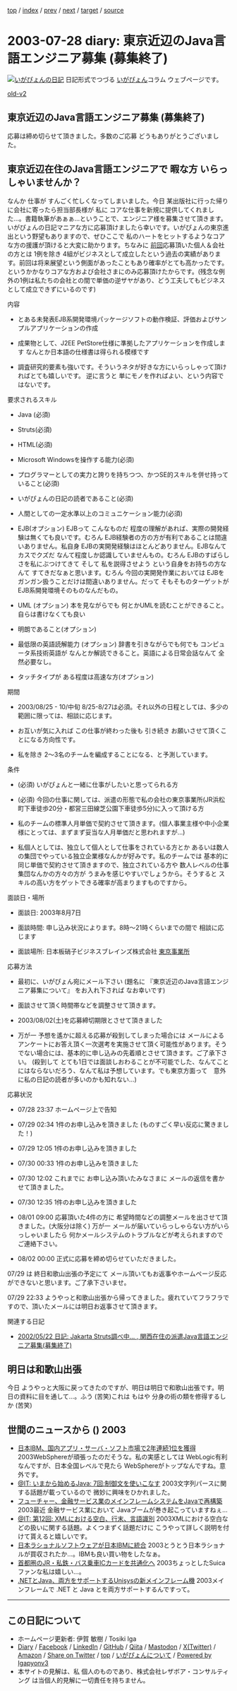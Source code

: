 [top](../index.html) 
 / [index](index.html) 
 / [prev](ig030723.html) 
 / [next](ig030729.html) 
 / [target](https://www.igapyon.jp/igapyon/diary/2003/ig030728.html) 
 / [source](https://github.com/igapyon/diary/blob/master/2003/ig030728.src.md) 

2003-07-28 diary: 東京近辺のJava言語エンジニア募集 (募集終了)
=====================================================================================================
[![いがぴょんの日記](https://www.igapyon.jp/igapyon/diary/images/iga202308_64.jpg "いがぴょん")](https://www.igapyon.jp/igapyon/diary/memo/memoigapyon.html) 日記形式でつづる [いがぴょん](https://www.igapyon.jp/igapyon/diary/memo/memoigapyon.html)コラム ウェブページです。

[old-v2](ig030728-orig.html)

## 東京近辺のJava言語エンジニア募集 (募集終了)

応募は締め切らせて頂きました。多数のご応募 どうもありがとうございました。


## 東京近辺在住のJava言語エンジニアで 暇な方 いらっしゃいませんか？

なんか 仕事が すんごく忙しくなってしまいました。今日 某出版社に行った帰りに会社に寄ったら担当部長様が 私に コアな仕事を新規に提供してくれました…。書籍執筆があぁぁ…ということで、エンジニア様を募集させて頂きます。いがぴょんの日記マニアな方に応募頂けましたら幸いです。いがぴょんの東京進出という野望もありますので、ぜひここで 私のハートをヒットするようなコアな方の援護が頂けると大変に助かります。ちなみに [前回](../2002/ig020522.html)応募頂いた個人＆会社の方とは 1例を除き 4組がビジネスとして成立したという過去の実績があります。前回は将来展望という側面があったこともあり確率がとても高かったです。というかかなりコアな方および会社さまにのみ応募頂けたからです。(残念な例外の1例は私たちの会社との間で単価の逆ザヤがあり、どう工夫してもビジネスとして成立できずにいるのです)

内容

* とある未発表EJB系開発環境パッケージソフトの動作検証、評価およびサンプルアプリケーションの作成
  
* 成果物として、J2EE PetStore仕様に準拠したアプリケーションを作成します
  なんとか日本語の仕様書は得られる模様です
  
* 調査研究的要素も強いです。そういうネタが好きな方にいらっしゃって頂ければとても嬉しいです。
  逆に言うと 単にモノを作ればよい、という内容ではないです。

要求されるスキル

* Java (必須)
  
* Struts(必須)
  
* HTML(必須)
  
* Microsoft Windowsを操作する能力(必須)
  
* プログラマーとしての実力と誇りを持ちつつ、かつSE的スキルを併せ持っていること(必須)
  
* いがぴょんの日記の読者であること(必須)
  
* 人間としての一定水準以上のコミュニケーション能力(必須)
  
* EJB(オプション)
  EJBって こんなものだ 程度の理解があれば、実際の開発経験は無くても良いです。むろん EJB経験者の方の方が有利であることは間違いありません。私自身 EJBの実開発経験はほとんどありません。EJBなんて カスでクズだ なんて程度しか認識していませんもの。むろん EJBのすばらしさを私にぶつけてきて そして 私を説得させよう という自身をお持ちの方なんて すてきだなぁと思います。むろん 今回の実開発作業においては EJBをガンガン扱うことだけは間違いありません。だって そもそものターゲットがEJB系開発環境そのものなんだもの。
  
* UML (オプション)
  本を見ながらでも 何とかUMLを読むことができること。自らは書けなくても良い
  
* 明朗であること(オプション)
  
* 最低限の英語読解能力 (オプション)
  辞書を引きながらでも何でも コンピュータ系技術英語が なんとか解読できること。英語による日常会話なんて
  全然必要なし。
  
* タッチタイプが ある程度は高速な方(オプション)

期間

* 2003/08/25 - 10/中旬
  8/25-8/27は必須。それ以外の日程としては、多少の範囲に限っては、相談に応じます。
  
* お互いが気に入れば この仕事が終わった後も 引き続き お願いさせて頂くことになる方向性です。
  
* 私を除き 2～3名のチームを編成することになる、と予測しています。

条件

* (必須) いがぴょんと一緒に仕事がしたいと思ってられる方
  
* (必須) 今回の仕事に関しては、派遣の形態で私の会社の東京事業所(JR浜松町下車徒歩20分・都営三田線芝公園下車徒歩5分)に入って頂ける方
  
* 私のチームの標準人月単価で契約させて頂きます。(個人事業主様や中小企業様にとっては、まずまず妥当な人月単価だと思われますが…)
  
* 私個人としては、独立して個人として仕事をされている方とか あるいは数人の集団でやっている独立企業様なんかが好みです。私のチームでは
  基本的に同じ単価で契約させて頂きますので、独立されている方や 数人レベルの仕事集団なんかの方々の方が
  うまみを感じやすいでしょうから。そうすると スキルの高い方をゲットできる確率が高まりますものですから。

面談日・場所

* 面談日: 2003年8月7日
  
* 面談時間: 申し込み状況によります。8時～21時くらいまでの間で 相談に応じます
  
* 面談場所: 日本板硝子ビジネスブレインズ株式会社 [東京事業所](http://www.nsg.co.jp/nbb/map.html)

応募方法

* 最初に、いがぴょん宛にメール下さい (題名に 『東京近辺のJava言語エンジニア募集について』
  をお入れ下されば なお幸いです)
  
* 面談させて頂く時間帯などを調整させて頂きます。
  
* 2003/08/02(土)を応募締切期限とさせて頂きました
  
* 万が一 予想を遙かに超える応募が殺到してしまった場合には メールによるアンケートにお答え頂く一次選考を実施させて頂く可能性があります。そうでない場合には、基本的に申し込みの先着順とさせて頂きます。ご了承下さい。
  (殺到して とても1日では面談しおわることが不可能でした、なんてことにはならないだろう、なんて私は予想しています。でも東京方面って　意外に私の日記の読者が多いのかも知れない…)

応募状況

* 07/28 23:37 ホームページ上で告知
  
* 07/29 02:34 1件のお申し込みを頂きました (ものすごく早い反応に驚きました！)
  
* 07/29 12:05 1件のお申し込みを頂きました
  
* 07/30 00:33 1件のお申し込みを頂きました
  
* 07/30 12:02 これまでに お申し込み頂いたみなさまに メールの返信を書かせて頂きました。
  
* 07/30 12:35 1件のお申し込みを頂きました
  
* 08/01 09:00 応募頂いた4件の方に 希望時間などの調整メールを出させて頂きました。(大阪分は除く)
  万が一 メールが届いていらっしゃらない方がいらっしゃいましたら 何かメールシステムのトラブルなどが考えられますので
  ご連絡下さい。
  
* 08/02 00:00 正式に応募を締め切らせていただきました。

07/29 は 終日和歌山出張の予定にて メール頂いてもお返事やホームページ反応ができないと思います。ご了承下さいませ。

07/29 22:33 ようやっと和歌山出張から帰ってきました。疲れていてフラフラですので、頂いたメールには明日お返事させて頂きます。

関連する日記

* [2002/05/22 日記: Jakarta Struts調べ中… , 関西在住の派遣Java言語エンジニア募集(募集終了)](../2002/ig020522.html)

## 明日は和歌山出張

今日 ようやっと大阪に戻ってきたのですが、明日は明日で和歌山出張です。明日の資料に目を通して…。ふう
(苦笑)これは もはや 分身の術の類を修得するしか (苦笑)

## 世間のニュースから () 2003

* [日本IBM、国内アプリ・サーバ・ソフト市場で2年連続1位を獲得](http://japan.cnet.com/news/ent/story/0,2000047623,20060081,00.htm)  2003WebSphereが頑張ったのだそうな。私の実感としては WebLogic有利なんですが、日本全国レベルで見たら WebSphereがトップなんですね。意外です。
* [@IT: いまから始めるJava: 7回:制御文を使いこなす](http://www.atmarkit.co.jp/fjava/rensai2/javaent07/javaent07.html)  2003文字列パースに関する話題が載っているので 微妙に興味をひかれました。
* [フューチャー、金融サービス業のメインフレームシステムをJavaで再構築](http://japan.cnet.com/news/ent/story/0,2000047623,20060100,00.htm)  2003最近 金融サービス業において Javaブームが巻き起こっていますねぇ…
* [@IT: 第12回: XMLにおける空白、行末、言語識別](http://www.atmarkit.co.jp/fxml/rensai/w3cread12/w3cread12.html)  2003XMLにおける空白などの扱いに関する話題。よくつまずく話題だけに こうやって詳しく説明を付けて貰えると嬉しいです。
* [日本ラショナルソフトウェアが日本IBMに統合](http://www.ibm.com/news/jp/2003/07/07241.html)  2003とうとう日本ラショナルが買収されたか…。IBMも良い買い物をしたなぁ。
* [首都圏のJR・私鉄・バス乗車ICカードを共通化へ](http://www.zdnet.co.jp/news/0307/28/njbt_11.html)  2003ちょっとしたSuicaファンな私は嬉しい…。
* [.NETとJava、両方をサポートするUnisysの新メインフレーム機](http://japan.cnet.com/news/ent/story/0,2000047623,20060176,00.htm)  2003メインフレームで .NET と Java とを両方サポートするんですって。


----------------------------------------------------------------------------------------------------

## この日記について

* ホームページ更新者: 伊賀 敏樹 / Tosiki Iga
* [Diary](https://www.igapyon.jp/igapyon/diary/) / [Facebook](https://www.facebook.com/igapyon) / [LinkedIn](https://www.linkedin.com/in/toshikiiga) / [GitHub](https://github.com/igapyon) / [Qiita](https://qiita.com/igapyon) / [Mastodon](https://social.vivaldi.net/@igapyon) / [X(Twitter)](https://twitter.com/ToshikiIga) / [Amazon](https://www.amazon.co.jp/%E4%BC%8A%E8%B3%80-%E6%95%8F%E6%A8%B9/e/B004LTQWCQ) / 
[Share on Twitter](https://twitter.com/intent/tweet?hashtags=igapyon%2Cdiary%2C%E3%81%84%E3%81%8C%E3%81%B4%E3%82%87%E3%82%93&text=%E6%9D%B1%E4%BA%AC%E8%BF%91%E8%BE%BA%E3%81%AEJava%E8%A8%80%E8%AA%9E%E3%82%A8%E3%83%B3%E3%82%B8%E3%83%8B%E3%82%A2%E5%8B%9F%E9%9B%86+%28%E5%8B%9F%E9%9B%86%E7%B5%82%E4%BA%86%29&url=https%3A%2F%2Fwww.igapyon.jp%2Figapyon%2Fdiary%2F2003%2Fig030728.html) / [top](../index.html) / [いがぴょんについて](https://www.igapyon.jp/igapyon/diary/memo/memoigapyon.html) / [Powered by Igapyonv3](https://github.com/igapyon/igapyonv3)
* 本サイトの見解は、私 個人のものであり、株式会社レザボア・コンサルティング は当個人的見解に一切責任を持ちません。 
